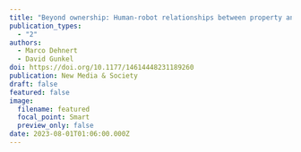 ```yaml
---
title: "Beyond ownership: Human-robot relationships between property and personhood"
publication_types:
  - "2"
authors:
  - Marco Dehnert
  - David Gunkel
doi: https://doi.org/10.1177/14614448231189260
publication: New Media & Society
draft: false
featured: false
image:
  filename: featured
  focal_point: Smart
  preview_only: false
date: 2023-08-01T01:06:00.000Z
---
```

